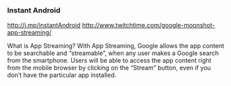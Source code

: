 ### Instant Android 

http://j.mp/instantAndroid
http://www.twitchtime.com/google-moonshot-app-streaming/

What is App Streaming?
With App Streaming, Google allows the app content to be searchable and “streamable”, 
when any user makes a Google search from the smartphone. Users will be able to access the app content
right from the mobile browser by clicking on the “Stream” button, even if you don’t 
have the particular app installed.
